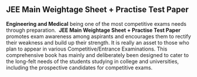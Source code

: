 <h2> JEE Main Weightage Sheet + Practise Test Paper </h2>

<p><strong>Engineering and Medical</strong> being one of the most competitive exams needs through preparation.&nbsp; <strong>JEE Main Weightage Sheet + Practise Test Paper </strong>promotes exam awareness among aspirants and encourages them to rectify their weakness and build up their strength. It is really an asset to those who plan to appear in various Competitive/Entrance Examinations. This comprehensive book has mainly and deliberately been designed to cater to the long-felt needs of the students studying in college and universities, including the prospective candidates for competitive exams.</p>
